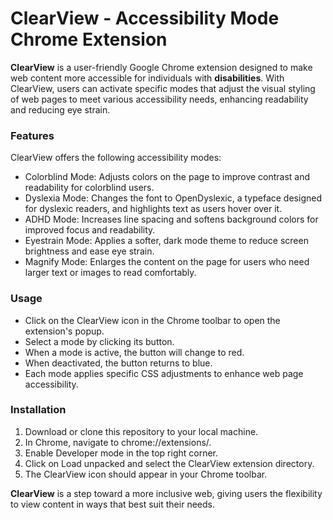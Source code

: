 # ClearView - Accessibility Mode Chrome Extension
__ClearView__ is a user-friendly Google Chrome extension designed to make web content more accessible for individuals with __disabilities__. With ClearView, users can activate specific modes that adjust the visual styling of web pages to meet various accessibility needs, enhancing readability and reducing eye strain.

### Features
ClearView offers the following accessibility modes:
- Colorblind Mode: Adjusts colors on the page to improve contrast and readability for colorblind users.
- Dyslexia Mode: Changes the font to OpenDyslexic, a typeface designed for dyslexic readers, and highlights text as users hover over it.
- ADHD Mode: Increases line spacing and softens background colors for improved focus and readability.
- Eyestrain Mode: Applies a softer, dark mode theme to reduce screen brightness and ease eye strain.
- Magnify Mode: Enlarges the content on the page for users who need larger text or images to read comfortably.

### Usage
- Click on the ClearView icon in the Chrome toolbar to open the extension's popup.
- Select a mode by clicking its button.
- When a mode is active, the button will change to red.
- When deactivated, the button returns to blue.
- Each mode applies specific CSS adjustments to enhance web page accessibility.

### Installation
1. Download or clone this repository to your local machine.
2. In Chrome, navigate to chrome://extensions/.
3. Enable Developer mode in the top right corner.
4. Click on Load unpacked and select the ClearView extension directory.
5. The ClearView icon should appear in your Chrome toolbar.

__ClearView__ is a step toward a more inclusive web, giving users the flexibility to view content in ways that best suit their needs.
